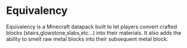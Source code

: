 # Equivalency

Equivalency is a Minecraft datapack built to let players convert crafted blocks (stairs,glowstone,slabs,etc...) into their materials. 
It also adds the ability to smelt raw metal blocks into their subsequent metal block.
